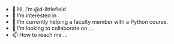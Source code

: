 - 👋 Hi, I’m @d-littlefield
- 👀 I’m interested in 
- 🌱 I’m currently helping a faculty member with a Python course.
- 💞️ I’m looking to collaborate on ...
- 📫 How to reach me ...

<!---
d-littlefield/d-littlefield is a ✨ special ✨ repository because its `README.md` (this file) appears on your GitHub profile.
You can click the Preview link to take a look at your changes.
--->
